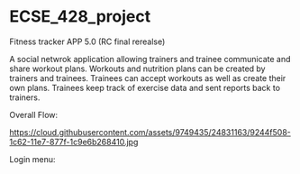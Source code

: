 # ECSE_428_project
Fitness tracker APP 5.0 (RC final rerealse)

A social netwrok application allowing trainers and trainee communicate and share workout plans. Workouts and nutrition plans can be created by trainers and trainees. Trainees can accept workouts as well as create their own plans. Trainees keep track of exercise data and sent reports back to trainers. 

Overall Flow:

https://cloud.githubusercontent.com/assets/9749435/24831163/9244f508-1c62-11e7-877f-1c9e6b268410.jpg

Login menu: 

